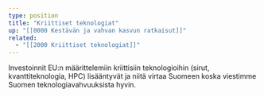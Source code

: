 ```yaml
---
type: position
title: "Kriittiset teknologiat"
up: "[[0000 Kestävän ja vahvan kasvun ratkaisut]]"
related:
  - "[[2000 Kriittiset teknologiat]]"
---
```


Investoinnit EU:n määrittelemiin kriittisiin teknologioihin (sirut, kvanttiteknologia, HPC) lisääntyvät ja niitä virtaa Suomeen koska viestimme Suomen teknologiavahvuuksista hyvin.
